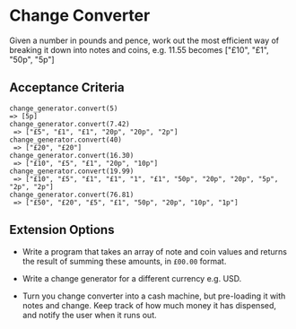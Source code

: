 # Change Converter

Given a number in pounds and pence, work out the most efficient way of breaking it down into notes and coins, e.g. 11.55 becomes ["£10", "£1", "50p", "5p"]

## Acceptance Criteria

```
change_generator.convert(5)
=> [5p]
change_generator.convert(7.42)
 => ["£5", "£1", "£1", "20p", "20p", "2p"]
change_generator.convert(40)
 => ["£20", "£20"]
change_generator.convert(16.30)
 => ["£10", "£5", "£1", "20p", "10p"]
change_generator.convert(19.99)
 => ["£10", "£5", "£1", "£1", "1", "£1", "50p", "20p", "20p", "5p", "2p", "2p"]
change_generator.convert(76.81)
 => ["£50", "£20", "£5", "£1", "50p", "20p", "10p", "1p"]
```

## Extension Options

- Write a program that takes an array of note and coin values and returns the result of summing these amounts, in `£00.00` format.

- Write a change generator for a different currency e.g. USD.

- Turn you change converter into a cash machine, but pre-loading it with notes and change. Keep track of how much money it has dispensed, and notify the user when it runs out.
